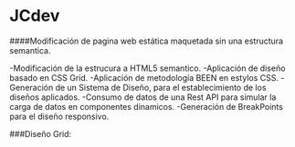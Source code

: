 # JCdev
####Modificación de pagina web estática maquetada sin una estructura semantica.

-Modificación de la estrucura a HTML5 semantico.
-Aplicación de diseño basado en CSS Grid.
-Aplicación de metodología BEEN en estylos CSS.
-Generación de un Sistema de Diseño, para el establecimiento de los diseños aplicados.
-Consumo de datos de una Rest API para simular la carga de datos en componentes dinamicos.
-Generación de BreakPoints para el diseño responsivo.

###Diseño Grid:
